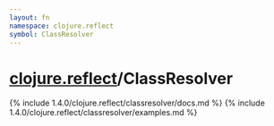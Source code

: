 ```yaml
---
layout: fn
namespace: clojure.reflect
symbol: ClassResolver
---
```


# [clojure.reflect](../)/ClassResolver

{% include 1.4.0/clojure.reflect/classresolver/docs.md %}
{% include 1.4.0/clojure.reflect/classresolver/examples.md %}

